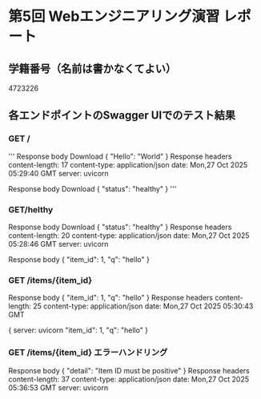 # 第5回 Webエンジニアリング演習 レポート
## 学籍番号（名前は書かなくてよい）
4723226
## 各エンドポイントのSwagger UIでのテスト結果
### GET /
'''
Response body
Download
{
  "Hello": "World"
}
Response headers
 content-length: 17 
 content-type: application/json 
 date: Mon,27 Oct 2025 05:29:40 GMT 
 server: uvicorn

Response body
Download
{
  "status": "healthy"
}
'''

### GET/helthy
Response body
Download
{
  "status": "healthy"
}
Response headers
 content-length: 20 
 content-type: application/json 
 date: Mon,27 Oct 2025 05:28:46 GMT 
 server: uvicorn

Response body
{
  "item_id": 1,
  "q": "hello"
}

### GET /items/{item_id}
Response body
{
  "item_id": 1,
  "q": "hello"
}
Response headers
 content-length: 25 
 content-type: application/json 
 date: Mon,27 Oct 2025 05:30:43 GMT 


{
 server: uvicorn
  "item_id": 1,
  "q": "hello"
}
### GET /items/{item_id} エラーハンドリング
Response body
{
  "detail": "Item ID must be positive"
}
Response headers
 content-length: 37 
 content-type: application/json 
 date: Mon,27 Oct 2025 05:36:53 GMT 
 server: uvicorn 
